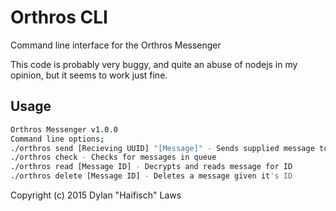 # Orthros CLI
Command line interface for the Orthros Messenger

This code is probably very buggy, and quite an abuse of nodejs in my opinion, but it seems to work just fine.


## Usage

```bash
Orthros Messenger v1.0.0
Command line options;
./orthros send [Recieving UUID] "[Message]" - Sends supplied message to UUID, put message in quotes.
./orthros check - Checks for messages in queue
./orthros read [Message ID] - Decrypts and reads message for ID
./orthros delete [Message ID] - Deletes a message given it's ID
```


Copyright (c) 2015 Dylan "Haifisch" Laws
